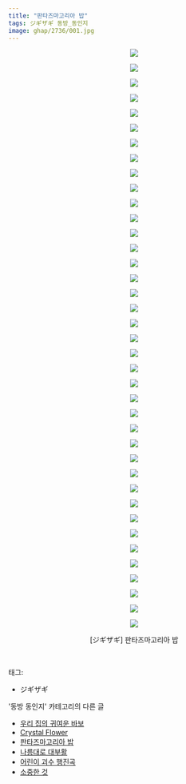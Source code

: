 ```yaml
---
title: "판타즈마고리아 밥"
tags: ジギザギ 동방_동인지
image: ghap/2736/001.jpg
---
```

<div class="article">
<p style="text-align: center; clear: none; float: none;"><img src="{{ site.nasurl }}/ghap/2736/001.jpg"/></p>
<p style="text-align: center; clear: none; float: none;"><img src="{{ site.nasurl }}/ghap/2736/002.jpg"/></p>
<p style="text-align: center; clear: none; float: none;"><img src="{{ site.nasurl }}/ghap/2736/003.jpg"/></p>
<p style="text-align: center; clear: none; float: none;"><img src="{{ site.nasurl }}/ghap/2736/004.jpg"/></p>
<p style="text-align: center; clear: none; float: none;"><img src="{{ site.nasurl }}/ghap/2736/005.jpg"/></p>
<p style="text-align: center; clear: none; float: none;"><img src="{{ site.nasurl }}/ghap/2736/006.jpg"/></p>
<p style="text-align: center; clear: none; float: none;"><img src="{{ site.nasurl }}/ghap/2736/007.jpg"/></p>
<p style="text-align: center; clear: none; float: none;"><img src="{{ site.nasurl }}/ghap/2736/008.jpg"/></p>
<p style="text-align: center; clear: none; float: none;"><img src="{{ site.nasurl }}/ghap/2736/009.jpg"/></p>
<p style="text-align: center; clear: none; float: none;"><img src="{{ site.nasurl }}/ghap/2736/010.jpg"/></p>
<p style="text-align: center; clear: none; float: none;"><img src="{{ site.nasurl }}/ghap/2736/011.jpg"/></p>
<p style="text-align: center; clear: none; float: none;"><img src="{{ site.nasurl }}/ghap/2736/012.jpg"/></p>
<p style="text-align: center; clear: none; float: none;"><img src="{{ site.nasurl }}/ghap/2736/013.jpg"/></p>
<p style="text-align: center; clear: none; float: none;"><img src="{{ site.nasurl }}/ghap/2736/014.jpg"/></p>
<p style="text-align: center; clear: none; float: none;"><img src="{{ site.nasurl }}/ghap/2736/015.jpg"/></p>
<p style="text-align: center; clear: none; float: none;"><img src="{{ site.nasurl }}/ghap/2736/016.jpg"/></p>
<p style="text-align: center; clear: none; float: none;"><img src="{{ site.nasurl }}/ghap/2736/017.jpg"/></p>
<p style="text-align: center; clear: none; float: none;"><img src="{{ site.nasurl }}/ghap/2736/018.jpg"/></p>
<p style="text-align: center; clear: none; float: none;"><img src="{{ site.nasurl }}/ghap/2736/019.jpg"/></p>
<p style="text-align: center; clear: none; float: none;"><img src="{{ site.nasurl }}/ghap/2736/020.jpg"/></p>
<p style="text-align: center; clear: none; float: none;"><img src="{{ site.nasurl }}/ghap/2736/021.jpg"/></p>
<p style="text-align: center; clear: none; float: none;"><img src="{{ site.nasurl }}/ghap/2736/022.jpg"/></p>
<p style="text-align: center; clear: none; float: none;"><img src="{{ site.nasurl }}/ghap/2736/023.jpg"/></p>
<p style="text-align: center; clear: none; float: none;"><img src="{{ site.nasurl }}/ghap/2736/024.jpg"/></p>
<p style="text-align: center; clear: none; float: none;"><img src="{{ site.nasurl }}/ghap/2736/025.jpg"/></p>
<p style="text-align: center; clear: none; float: none;"><img src="{{ site.nasurl }}/ghap/2736/026.jpg"/></p>
<p style="text-align: center; clear: none; float: none;"><img src="{{ site.nasurl }}/ghap/2736/027.jpg"/></p>
<p style="text-align: center; clear: none; float: none;"><img src="{{ site.nasurl }}/ghap/2736/028.jpg"/></p>
<p style="text-align: center; clear: none; float: none;"><img src="{{ site.nasurl }}/ghap/2736/029.jpg"/></p>
<p style="text-align: center; clear: none; float: none;"><img src="{{ site.nasurl }}/ghap/2736/030.jpg"/></p>
<p style="text-align: center; clear: none; float: none;"><img src="{{ site.nasurl }}/ghap/2736/031.jpg"/></p>
<p style="text-align: center; clear: none; float: none;"><img src="{{ site.nasurl }}/ghap/2736/032.jpg"/></p>
<p style="text-align: center; clear: none; float: none;"><img src="{{ site.nasurl }}/ghap/2736/033.jpg"/></p>
<p style="text-align: center; clear: none; float: none;"><img src="{{ site.nasurl }}/ghap/2736/034.jpg"/></p>
<p style="text-align: center; clear: none; float: none;"><img src="{{ site.nasurl }}/ghap/2736/035.jpg"/></p>
<p style="text-align: center; clear: none; float: none;"><img src="{{ site.nasurl }}/ghap/2736/036.jpg"/></p>
<p style="text-align: center; clear: none; float: none;"><img src="{{ site.nasurl }}/ghap/2736/037.jpg"/></p>
<p style="text-align: center; clear: none; float: none;"><img src="{{ site.nasurl }}/ghap/2736/038.jpg"/></p>
<p style="text-align: center; clear: none; float: none;"><img src="{{ site.nasurl }}/ghap/2736/039.jpg"/></p>
<p style="text-align: center; clear: none; float: none;">[ジギザギ] 판타즈마고리아 밥</p>
<p><br/></p>
</div><div class="tagTrail">
<p>태그: </p>
<ul>
<li>ジギザギ</li>
</ul>
</div><div class="another">
<p>'동방 동인지' 카테고리의 다른 글</p>
<ul>
<li><a href="/2016-11-25-ghap_2738">우리 집의 귀여운 바보</a></li>
<li><a href="/2016-11-25-ghap_2737">Crystal Flower</a></li>
<li><a href="/2016-11-24-ghap_2736">판타즈마고리아 밥</a></li>
<li><a href="/2016-11-24-ghap_2735">나름대로 대부활</a></li>
<li><a href="/2016-11-24-ghap_2734">어린이 괴수 행진곡</a></li>
<li><a href="/2016-11-24-ghap_2733">소중한 것</a></li>
</ul>
</div><div class="cb_module cb_fluid">
<div class="cb_wrt cb_profile">
</div><!-- commentList close -->
</div>